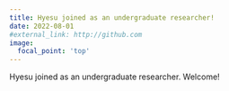 ```yaml
---
title: Hyesu joined as an undergraduate researcher!
date: 2022-08-01
#external_link: http://github.com
image:
  focal_point: 'top'
---
```


Hyesu joined as an undergraduate researcher. Welcome! 
<!--more-->
